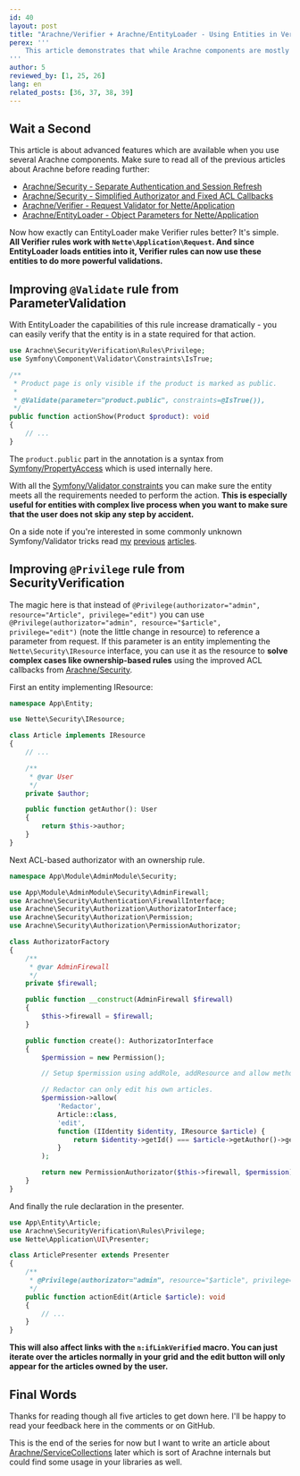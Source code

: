 ```yaml
---
id: 40
layout: post
title: "Arachne/Verifier + Arachne/EntityLoader - Using Entities in Verifier Rules"
perex: '''
    This article demonstrates that while Arachne components are mostly independent on each other, their potential raises dramatically when you use them together. Push both <a href="https://github.com/Arachne/ParameterValidation">Arachne/ParameterValidation</a> and <a href="https://github.com/Arachne/SecurityVerification">Arachne/SecurityVerification</a> to their limits with <a href="https://github.com/Arachne/EntityLoader">Arachne/EntityLoader</a>!
'''
author: 5
reviewed_by: [1, 25, 26]
lang: en
related_posts: [36, 37, 38, 39]
---
```


## Wait a Second

This article is about advanced features which are available when you use several Arachne components. Make sure to read all of the previous articles about Arachne before reading further:

- [Arachne/Security - Separate Authentication and Session Refresh](/blog/2017/08/14/arachne-security-separate-authentication-and-session-refresh)
- [Arachne/Security - Simplified Authorizator and Fixed ACL Callbacks](/blog/2017/08/21/arachne-security-simplified-authorizator-and-fixed-acl-callbacks)
- [Arachne/Verifier - Request Validator for Nette/Application](/blog/2017/08/28/arachne-verifier-request-validator-for-nette-application)
- [Arachne/EntityLoader - Object Parameters for Nette/Application](/blog/2017/09/04/arachne-entity-loader-object-parameters-for-nette-application)

Now how exactly can EntityLoader make Verifier rules better? It's simple. **All Verifier rules work with `Nette\Application\Request`. And since EntityLoader loads entities into it, Verifier rules can now use these entities to do more powerful validations.**


## Improving `@Validate` rule from ParameterValidation

With EntityLoader the capabilities of this rule increase dramatically - you can easily verify that the entity is in a state required for that action.

```php
use Arachne\SecurityVerification\Rules\Privilege;
use Symfony\Component\Validator\Constraints\IsTrue;

/**
 * Product page is only visible if the product is marked as public.
 *
 * @Validate(parameter="product.public", constraints=@IsTrue()),
 */
public function actionShow(Product $product): void
{
    // ...
}
```

The `product.public` part in the annotation is a syntax from [Symfony/PropertyAccess](https://symfony.com/doc/current/components/property_access.html) which is used internally here.

With all the [Symfony/Validator constraints](https://symfony.com/doc/current/reference/constraints.html) you can make sure the entity meets all the requirements needed to perform the action. **This is especially useful for entities with complex live process when you want to make sure that the user does not skip any step by accident.**

On a side note if you're interested in some commonly unknown Symfony/Validator tricks read [my](/blog/2017/02/11/symfony-validator-comparison-constraints/) [previous](/blog/2017/02/18/symfony-validator-conditional-constraints/) [articles](/blog/2017/02/24/symfony-validator-dynamic-constraints/).


## Improving `@Privilege` rule from SecurityVerification

The magic here is that instead of `@Privilege(authorizator="admin", resource="Article", privilege="edit")` you can use `@Privilege(authorizator="admin", resource="$article", privilege="edit")` (note the little change in resource) to reference a parameter from request. If this parameter is an entity implementing the `Nette\Security\IResource` interface, you can use it as the resource to **solve complex cases like ownership-based rules** using the improved ACL callbacks from [Arachne/Security](https://github.com/Arachne/Security).

First an entity implementing IResource:

```php
namespace App\Entity;

use Nette\Security\IResource;

class Article implements IResource
{
    // ...

    /**
     * @var User
     */
    private $author;

    public function getAuthor(): User
    {
        return $this->author;
    }
}
```

Next ACL-based authorizator with an ownership rule.

```php
namespace App\Module\AdminModule\Security;

use App\Module\AdminModule\Security\AdminFirewall;
use Arachne\Security\Authentication\FirewallInterface;
use Arachne\Security\Authorization\AuthorizatorInterface;
use Arachne\Security\Authorization\Permission;
use Arachne\Security\Authorization\PermissionAuthorizator;

class AuthorizatorFactory
{
    /**
     * @var AdminFirewall
     */
    private $firewall;

    public function __construct(AdminFirewall $firewall)
    {
        $this->firewall = $firewall;
    }

    public function create(): AuthorizatorInterface
    {
        $permission = new Permission();

        // Setup $permission using addRole, addResource and allow methods.

        // Redactor can only edit his own articles.
        $permission->allow(
            'Redactor',
            Article::class,
            'edit',
            function (IIdentity $identity, IResource $article) {
                return $identity->getId() === $article->getAuthor()->getId();
            }
        );

        return new PermissionAuthorizator($this->firewall, $permission);
    }
}
```

And finally the rule declaration in the presenter.

```php
use App\Entity\Article;
use Arachne\SecurityVerification\Rules\Privilege;
use Nette\Application\UI\Presenter;

class ArticlePresenter extends Presenter
{
    /**
     * @Privilege(authorizator="admin", resource="$article", privilege="edit")
     */
    public function actionEdit(Article $article): void
    {
        // ...
    }
}
```

**This will also affect links with the `n:ifLinkVerified` macro. You can just iterate over the articles normally in your grid and the edit button will only appear for the articles owned by the user.**


## Final Words

Thanks for reading though all five articles to get down here. I'll be happy to read your feedback here in the comments or on GitHub.

This is the end of the series for now but I want to write an article about [Arachne/ServiceCollections](https://github.com/Arachne/ServiceCollections) later which is sort of Arachne internals but could find some usage in your libraries as well.
